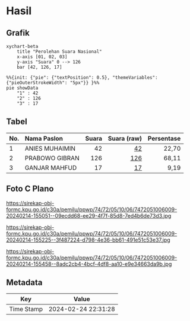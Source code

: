 # Hasil

## Grafik

```mermaid
xychart-beta
    title "Perolehan Suara Nasional"
    x-axis [01, 02, 03]
    y-axis "Suara" 0 --> 126
    bar [42, 126, 17]
```

```mermaid
%%{init: {"pie": {"textPosition": 0.5}, "themeVariables": {"pieOuterStrokeWidth": "5px"}} }%%
pie showData
    "1" : 42
    "2" : 126
    "3" : 17
```

## Tabel

| No. | Nama Paslon    | Suara | Suara (raw) | Persentase |
|:--- |:-------------- | -----:| -----------:| ----------:|
| 1   | ANIES MUHAIMIN | 42    | [42][p-1]   | 22,70      |
| 2   | PRABOWO GIBRAN | 126   | [126][p-2]  | 68,11      |
| 3   | GANJAR MAHFUD  | 17    | [17][p-3]   | 9,19       |


[p-1]: https://github.com/gigit-pemilu/pemilu-2024/blob/main/pilpres/hitung-suara/sub/74-sulawesi-tenggara/sub/72-kota-bau-bau/sub/05-kokalukuna/sub/1006-kadolo/sub/009-tps/sub/paslon-1.txt
[p-2]: https://github.com/gigit-pemilu/pemilu-2024/blob/main/pilpres/hitung-suara/sub/74-sulawesi-tenggara/sub/72-kota-bau-bau/sub/05-kokalukuna/sub/1006-kadolo/sub/009-tps/sub/paslon-2.txt
[p-3]: https://github.com/gigit-pemilu/pemilu-2024/blob/main/pilpres/hitung-suara/sub/74-sulawesi-tenggara/sub/72-kota-bau-bau/sub/05-kokalukuna/sub/1006-kadolo/sub/009-tps/sub/paslon-3.txt

## Foto C Plano

https://sirekap-obj-formc.kpu.go.id/c30a/pemilu/ppwp/74/72/05/10/06/7472051006009-20240214-155051--09ecdd68-ee29-4f7f-85d8-7ed4b6de73d3.jpg

https://sirekap-obj-formc.kpu.go.id/c30a/pemilu/ppwp/74/72/05/10/06/7472051006009-20240214-155225--3f487224-d798-4e36-bb61-491e51c53e37.jpg

https://sirekap-obj-formc.kpu.go.id/c30a/pemilu/ppwp/74/72/05/10/06/7472051006009-20240214-155458--8adc2cb4-4bcf-4df8-aa10-e9e34663da9b.jpg


## Metadata

| Key        | Value               |
| ---------- | ------------------- |
| Time Stamp | 2024-02-24 22:31:28 |




